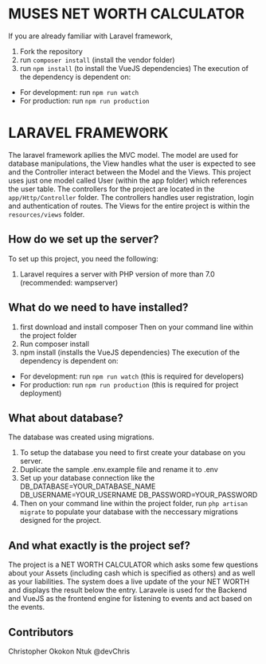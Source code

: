 # MUSES NET WORTH CALCULATOR
If you are already familiar with Laravel framework,
1. Fork the repository
2. run `composer install` (install the vendor folder)
3. run `npm install` (to install the VueJS dependencies)
The execution of the dependency is dependent on:
* For development: run `npm run watch`  
* For production: run `npm run production`  

# LARAVEL FRAMEWORK

The laravel framework apllies the MVC model. The model are used for database manipulations, the View handles what the user is expected to see and the Controller interact between the Model and the Views.
This project uses just one model called User (within the app folder) which references the user table.
The controllers for the project are located in the `app/Http/Controller` folder. The controllers handles user registration, login and authentication of routes.
The Views for the entire project is within the `resources/views` folder.


## How do we set up the server?
To set up this project, you need the following:
1. Laravel requires a server with PHP version of more than 7.0 (recommended: wampserver)


## What do we need to have installed?
1. first download and install composer
Then on your command line within the project folder
2. Run composer install 
3. npm install (installs the VueJS dependencies)
The execution of the dependency is dependent on:
* For development: run `npm run watch` (this is required for developers)
* For production: run `npm run production`  (this is required for project deployment)

## What about database?
The database was created using migrations. 
1. To setup the database you need to first create your database on you server.
2. Duplicate the sample .env.example file and rename it to .env
3. Set up your database connection like the 
    DB_DATABASE=YOUR_DATABASE_NAME
    DB_USERNAME=YOUR_USERNAME
    DB_PASSWORD=YOUR_PASSWORD
4. Then on your command line within the project folder, run `php artisan migrate` to populate your database with the neccessary migrations designed for the project.

## And what exactly is the project sef?
The project is a NET WORTH CALCULATOR which asks some few questions about your Assets (including cash which is specified as others) and as well as your liabilities. The system does a live update of the your NET WORTH and displays the result below the entry.
Laravele is used for the Backend and VueJS as the frontend engine for listening to events and act based on the events.

## Contributors
Christopher Okokon Ntuk
@devChris
